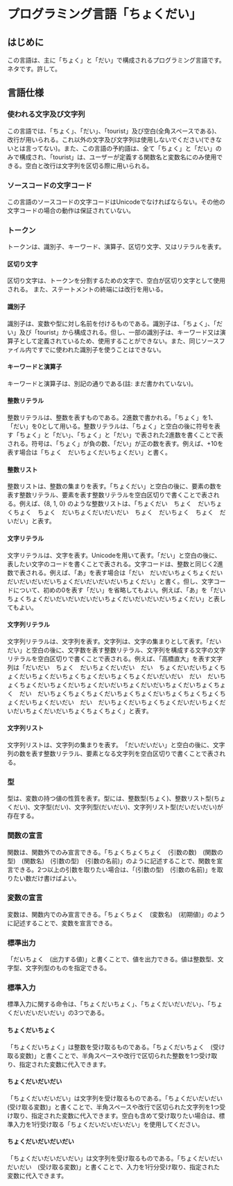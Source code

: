 # プログラミング言語「ちょくだい」

## はじめに
この言語は、主に「ちょく」と「だい」で構成されるプログラミング言語です。ネタです。許して。

## 言語仕様

### 使われる文字及び文字列
この言語では、「ちょく」、「だい」、「tourist」及び空白(全角スペースである)、改行が用いられる。これ以外の文字及び文字列は使用しないでください(できないとは言ってない)。また、この言語の予約語は、全て「ちょく」と「だい」のみで構成され、「tourist」は、ユーザーが定義する関数名と変数名にのみ使用できる。空白と改行は文字列を区切る際に用いられる。

### ソースコードの文字コード
この言語のソースコードの文字コードはUnicodeでなければならない。その他の文字コードの場合の動作は保証されていない。

### トークン
トークンは、識別子、キーワード、演算子、区切り文字、又はリテラルを表す。

#### 区切り文字
区切り文字は、トークンを分割するための文字で、空白が区切り文字として使用される。
また、ステートメントの終端には改行を用いる。

#### 識別子
識別子は、変数や型に対し名前を付けるものである。識別子は、「ちょく」、「だい」及び「tourist」から構成される。但し、一部の識別子は、キーワード又は演算子として定義されているため、使用することができない。また、同じソースファイル内ですでに使われた識別子を使うことはできない。

#### キーワードと演算子
キーワードと演算子は、別記の通りである(註: まだ書かれていない)。

#### 整数リテラル
整数リテラルは、整数を表すものである。2進数で書かれる。「ちょく」を1、「だい」を0として用いる。整数リテラルは、「ちょく」と空白の後に符号を表す「ちょく」と「だい」、「ちょく」と「だい」で表された2進数を書くことで表される。符号は、「ちょく」が負の数、「だい」が正の数を表す。例えば、+10を表す場合は「ちょく　だいちょくだいちょくだい」と書く。

#### 整数リスト
整数リストは、整数の集まりを表す。「ちょくだい」と空白の後に、要素の数を表す整数リテラル、要素を表す整数リテラルを空白区切りで書くことで表される。例えば、{8, 1, 0} のような整数リストは、「ちょくだい　ちょく　だいちょくちょく　ちょく　だいちょくだいだいだい　ちょく　だいちょく　ちょく　だいだい」と表す。

#### 文字リテラル
文字リテラルは、文字を表す。Unicodeを用いて表す。「だい」と空白の後に、表したい文字のコードを書くことで表される。文字コードは、整数と同じく2進数で表される。例えば、「あ」を表す場合は「だい　だいだいちょくちょくだいだいだいだいだいちょくだいだいだいだいちょくだい」と書く。但し、文字コードについて、初めの0を表す「だい」を省略してもよい。例えば、「あ」を「だい　ちょくちょくだいだいだいだいだいちょくだいだいだいだいちょくだい」と表してもよい。

#### 文字列リテラル
文字列リテラルは、文字列を表す。文字列は、文字の集まりとして表す。「だいだい」と空白の後に、文字数を表す整数リテラル、文字列を構成する文字の文字リテラルを空白区切りで書くことで表される。例えば、「高橋直大」を表す文字列は「だいだい　ちょく　だいちょくだいだい　だい　ちょくだいだいちょくちょくだいちょくだいちょくちょくだいちょくちょくだいだいだい　だい　だいちょくちょくだいちょくだいちょくだいだいちょくだいだいちょくだいちょくちょく　だい　だいちょくちょくちょくだいちょくちょくだいちょくちょくちょくちょくだいちょくだいだい　だい　だいちょくだいちょくちょくだいだいちょくだいだいちょくだいだいちょくちょくちょく」と表す。

#### 文字列リスト
文字列リストは、文字列の集まりを表す。　「だいだいだい」と空白の後に、文字列の数を表す整数リテラル、要素となる文字列を空白区切りで書くことで表される。

### 型
型は、変数の持つ値の性質を表す。型には、整数型(ちょく)、整数リスト型(ちょくだい)、文字型(だい)、文字列型(だいだい)、文字列リスト型(だいだいだい)が存在する。

### 関数の宣言
関数は、関数外でのみ宣言できる。「ちょくちょくちょく　(引数の数)　(関数の型)　(関数名)　(引数の型)　(引数の名前)」のように記述することで、関数を宣言できる。2つ以上の引数を取りたい場合は、「(引数の型)　(引数の名前)」を取りたい数だけ書けばよい。

### 変数の宣言
変数は、関数内でのみ宣言できる。「ちょくちょく　(変数名)　(初期値)」のように記述することで、変数を宣言できる。

### 標準出力
「だいちょく　(出力する値)」と書くことで、値を出力できる。値は整数型、文字型、文字列型のものを指定できる。

### 標準入力
標準入力に関する命令は、「ちょくだいちょく」、「ちょくだいだいだい」、「ちょくだいだいだいだい」の3つである。

#### ちょくだいちょく
「ちょくだいちょく」は整数を受け取るものである。「ちょくだいちょく　(受け取る変数)」と書くことで、半角スペースや改行で区切られた整数を1つ受け取り、指定された変数に代入できます。

#### ちょくだいだいだい
「ちょくだいだいだい」は文字列を受け取るものである。「ちょくだいだいだい　(受け取る変数)」と書くことで、半角スペースや改行で区切られた文字列を1つ受け取り、指定された変数に代入できます。空白も含めて受け取りたい場合は、標準入力を1行受け取る「ちょくだいだいだいだい」を使用してください。

#### ちょくだいだいだいだい
「ちょくだいだいだいだい」は文字列を受け取るものである。「ちょくだいだいだいだい　(受け取る変数)」と書くことで、入力を1行分受け取り、指定された変数に代入できます。